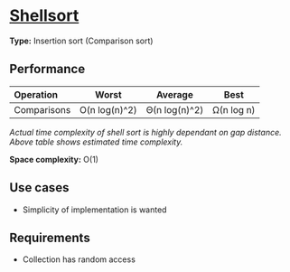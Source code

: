 # [Shellsort​](https://en.wikipedia.org/wiki/Shellsort)

**Type:** Insertion sort (Comparison sort)

## Performance

| Operation   |     Worst     |    Average    |    Best    |
| :---------- | :-----------: | :-----------: | :--------: |
| Comparisons | O(n log(n)^2) | Θ(n log(n)^2) | Ω(n log n) |

_Actual time complexity of shell sort is highly dependant on gap distance. Above table shows estimated time complexity._

**Space complexity:** O(1)

## Use cases

- Simplicity of implementation is wanted

## Requirements

- Collection has random access
